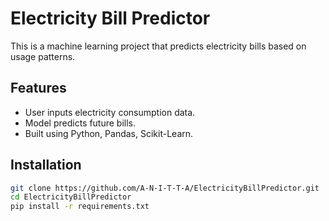 # Electricity Bill Predictor
This is a machine learning project that predicts electricity bills based on usage patterns.

## Features
- User inputs electricity consumption data.
- Model predicts future bills.
- Built using Python, Pandas, Scikit-Learn.

## Installation
```bash
git clone https://github.com/A-N-I-T-T-A/ElectricityBillPredictor.git
cd ElectricityBillPredictor
pip install -r requirements.txt
